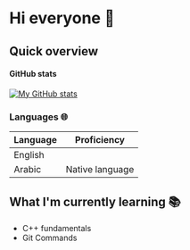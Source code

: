 # Hi everyone :wave:



## Quick overview


#### GitHub stats
<a href="https://github.com/anuraghazr/github-readme-stats">
  <img align="center" src="https://github-readme-stats.vercel.app/api?username=yaheam&show_icons=true&count_private=true&line_height=27&include_all_commits=true" alt="My GitHub stats" />
</a>




<!--### What I do

I do Open Source. In fact, I do Open Source so much, that 95% of my work on
GitHub is free and open to everyone. I am really passionate about doing web
development, it is in my opinion the best combination of logical programming and
(sometimes) beautiful design.-->

<!-- TODO: Change later -->
<!--## My skills 📜 -->
<!--consider adding this later:
badges for the programming languges you learned and tool and frameworks you use-->

### Languages 🌐

| Language      | Proficiency      |
| ------------- | ---------------- |
| English       |                  |
| Arabic        | Native language  |

## What I'm currently learning 📚

- C++ fundamentals 
- Git Commands
